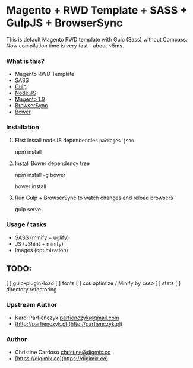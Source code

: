 # Magento + RWD Template + SASS + GulpJS + BrowserSync #

This is default Magento RWD template with Gulp (Sass) without Compass.
Now compilation time is very fast - about ~5ms.  


### What is this? ###

* Magento RWD Template  
* [SASS](http://sass-lang.com/)
* [Gulp](http://gulpjs.com/)
* [Node.JS](https://nodejs.org/)
* [Magento 1.9](http://magento.com/)
* [BrowserSync](http://browsersync.io/)
* [Bower](http://bower.io/)


### Installation ###

1) First install nodeJS dependencies `packages.json`

	npm install
    
2) Install Bower dependency tree
    
    npm install -g bower
    
    bower install

3) Run Gulp + BrowserSync to watch changes and reload browsers

    gulp serve


### Usage / tasks ###

* SASS (minify + uglify)
* JS (JShint + minify)
* Images (optimization)


## TODO:
[ ] gulp-plugin-load
[ ] fonts
[ ] css optimize / Minify by csso
[ ] stats 
[ ] directory refactoring


### Upstream Author ###

* Karol Parfieńczyk <parfienczyk@gmail.com>
* [http://parfienczyk.pl](http://parfienczyk.pl)

### Author ###

* Christine Cardoso <christine@digmix.co>
* [https://digimix.co](https://digimix.co)
